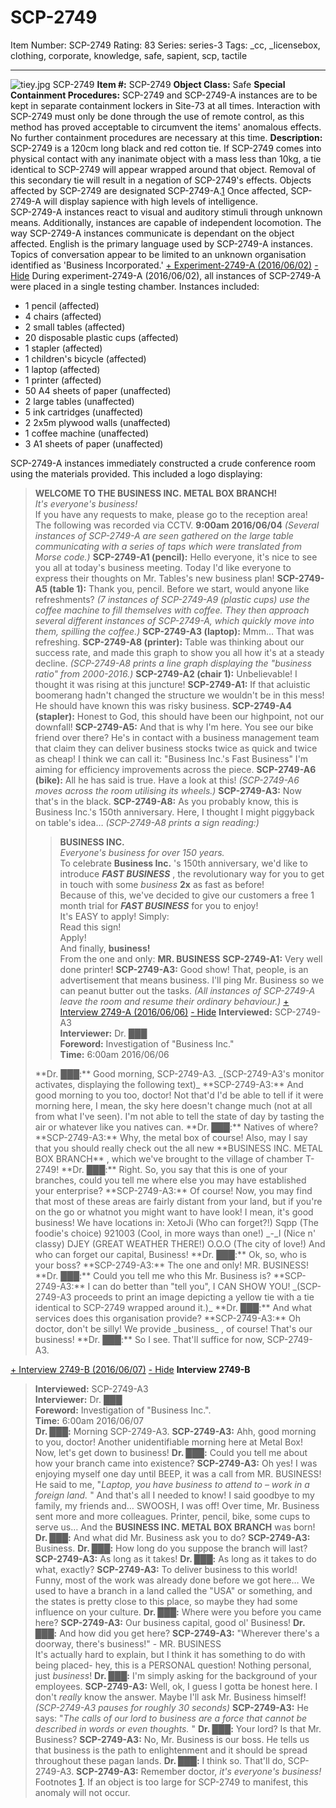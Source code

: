 # SCP-2749
Item Number: SCP-2749
Rating: 83
Series: series-3
Tags: _cc, _licensebox, clothing, corporate, knowledge, safe, sapient, scp, tactile

---

![tiey.jpg](https://scp-wiki.wdfiles.com/local--files/scp-2749/tiey.jpg)
SCP-2749
**Item #:** SCP-2749
**Object Class:** Safe
**Special Containment Procedures:** SCP-2749 and SCP-2749-A instances are to be kept in separate containment lockers in Site-73 at all times. Interaction with SCP-2749 must only be done through the use of remote control, as this method has proved acceptable to circumvent the items' anomalous effects. No further containment procedures are necessary at this time.
**Description:** SCP-2749 is a 120cm long black and red cotton tie. If SCP-2749 comes into physical contact with any inanimate object with a mass less than 10kg, a tie identical to SCP-2749 will appear wrapped around that object. Removal of this secondary tie will result in a negation of SCP-2749's effects. Objects affected by SCP-2749 are designated SCP-2749-A.[1](javascript:;)
Once affected, SCP-2749-A will display sapience with high levels of intelligence.  
SCP-2749-A instances react to visual and auditory stimuli through unknown means. Additionally, instances are capable of independent locomotion.
The way SCP-2749-A instances communicate is dependant on the object affected. English is the primary language used by SCP-2749-A instances. Topics of conversation appear to be limited to an unknown organisation identified as 'Business Incorporated.'
[\+ Experiment-2749-A (2016/06/02)](javascript:;)
[\- Hide](javascript:;)
During experiment-2749-A (2016/06/02), all instances of SCP-2749-A were placed in a single testing chamber. Instances included:
  * 1 pencil (affected)
  * 4 chairs (affected)
  * 2 small tables (affected)
  * 20 disposable plastic cups (affected)
  * 1 stapler (affected)
  * 1 children's bicycle (affected)
  * 1 laptop (affected)
  * 1 printer (affected)
  * 50 A4 sheets of paper (unaffected)
  * 2 large tables (unaffected)
  * 5 ink cartridges (unaffected)
  * 2 2x5m plywood walls (unaffected)
  * 1 coffee machine (unaffected)
  * 3 A1 sheets of paper (unaffected)

SCP-2749-A instances immediately constructed a crude conference room using the materials provided. This included a logo displaying:
> **WELCOME TO THE BUSINESS INC. METAL BOX BRANCH!**  
>  _It's everyone's business!_  
>  If you have any requests to make, please go to the reception area!
The following was recorded via CCTV.
> **9:00am 2016/06/04**
> _(Several instances of SCP-2749-A are seen gathered on the large table communicating with a series of taps which were translated from Morse code.)_
> **SCP-2749-A1 (pencil):** Hello everyone, it's nice to see you all at today's business meeting. Today I'd like everyone to express their thoughts on Mr. Tables's new business plan!
> **SCP-2749-A5 (table 1):** Thank you, pencil. Before we start, would anyone like refreshments?
> _(7 instances of SCP-2749-A9 (plastic cups) use the coffee machine to fill themselves with coffee. They then approach several different instances of SCP-2749-A, which quickly move into them, spilling the coffee.)_
> **SCP-2749-A3 (laptop):** Mmm… That was refreshing.
> **SCP-2749-A8 (printer):** Table was thinking about our success rate, and made this graph to show you all how it's at a steady decline.
> _(SCP-2749-A8 prints a line graph displaying the "business ratio" from 2000-2016.)_
> **SCP-2749-A2 (chair 1):** Unbelievable! I thought it was rising at this juncture!
> **SCP-2749-A1:** If that acluistic boomerang hadn't changed the structure we wouldn't be in this mess! He should have known this was risky business.
> **SCP-2749-A4 (stapler):** Honest to God, this should have been our highpoint, not our downfall!
> **SCP-2749-A5:** And that is why I'm here. You see our bike friend over there? He's in contact with a business management team that claim they can deliver business stocks twice as quick and twice as cheap! I think we can call it: "Business Inc.'s Fast Business" I'm aiming for efficiency improvements across the piece.
> **SCP-2749-A6 (bike):** All he has said is true. Have a look at this!
> _(SCP-2749-A6 moves across the room utilising its wheels.)_
> **SCP-2749-A3:** Now that's in the black.
> **SCP-2749-A8:** As you probably know, this is Business Inc.'s 150th anniversary. Here, I thought I might piggyback on table's idea…
> _(SCP-2749-A8 prints a sign reading:)_
>> **BUSINESS INC.**  
>  _Everyone's business for over 150 years._  
>  To celebrate **Business Inc.** 's 150th anniversary, we'd like to introduce _**FAST BUSINESS**_ , the revolutionary way for you to get in touch with some _business_ **2x** as fast as before!  
>  Because of this, we've decided to give our customers a free 1 month trial for _**FAST BUSINESS**_ for you to enjoy!  
>  It's EASY to apply! Simply:  
>  Read this sign!  
>  Apply!  
>  And finally, **business!**  
>  From the one and only: **MR. BUSINESS**
> **SCP-2749-A1:** Very well done printer!
> **SCP-2749-A3:** Good show! That, people, is an advertisement that means business. I'll ping Mr. Business so we can peanut butter out the tasks.
> _(All instances of SCP-2749-A leave the room and resume their ordinary behaviour.)_
[\+ Interview 2749-A (2016/06/06)](javascript:;)
[\- Hide](javascript:;)
> **Interviewed:** SCP-2749-A3  
>  **Interviewer:** Dr. ███  
>  **Foreword:** Investigation of "Business Inc."  
>  **Time:** 6:00am 2016/06/06
> <Begin Log>
> **Dr. ███:** Good morning, SCP-2749-A3.
> _(SCP-2749-A3's monitor activates, displaying the following text)_
> **SCP-2749-A3:** And good morning to you too, doctor! Not that'd I'd be able to tell if it were morning here, I mean, the sky here doesn't change much (not at all from what I've seen). I'm not able to tell the state of day by tasting the air or whatever like you natives can.
> **Dr. ███:** Natives of where?
> **SCP-2749-A3:** Why, the metal box of course! Also, may I say that you should really check out the all new **BUSINESS INC. METAL BOX BRANCH** , which we've brought to the village of chamber T-2749!
> **Dr. ███:** Right. So, you say that this is one of your branches, could you tell me where else you may have established your enterprise?
> **SCP-2749-A3:** Of course! Now, you may find that most of these areas are fairly distant from your land, but if you're on the go or whatnot you might want to have look! I mean, it's good business! We have locations in:  
>  XetoJi (Who can forget?!)  
>  Sqpp (The foodie's choice)  
>  921003 (Cool, in more ways than one!)  
>  _-_I (Nice n' classy)  
>  DJEY (GREAT WEATHER THERE!)  
>  O.O.O (The city of love!)  
>  And who can forget our capital, Business!
> **Dr. ███:** Ok, so, who is your boss?
> **SCP-2749-A3:** The one and only! MR. BUSINESS!
> **Dr. ███:** Could you tell me who this Mr. Business is?
> **SCP-2749-A3:** I can do better than "tell you", I CAN SHOW YOU!
> _(SCP-2749-A3 proceeds to print an image depicting a yellow tie with a tie identical to SCP-2749 wrapped around it.)_
> **Dr. ███:** And what services does this organisation provide?
> **SCP-2749-A3:** Oh doctor, don't be silly! We provide _business_ , of course! That's our business!
> **Dr. ███:** So I see. That'll suffice for now, SCP-2749-A3.
> <End Log>
[\+ Interview 2749-B (2016/06/07)](javascript:;)
[\- Hide](javascript:;)
**Interview 2749-B**
> **Interviewed:** SCP-2749-A3  
>  **Interviewer:** Dr. ███  
>  **Foreword:** Investigation of "Business Inc.".  
>  **Time:** 6:00am 2016/06/07  
>  <Begin Log>
> **Dr. ███:** Morning SCP-2749-A3.
> **SCP-2749-A3:** Ahh, good morning to you, doctor! Another unidentifiable morning here at Metal Box! Now, let's get down to business!
> **Dr. ███:** Could you tell me about how your branch came into existence?
> **SCP-2749-A3:** Oh yes! I was enjoying myself one day until BEEP, it was a call from MR. BUSINESS! He said to me, "_Laptop, you have business to attend to – work in a foreign land._ " And that's all I needed to know! I said goodbye to my family, my friends and… SWOOSH, I was off! Over time, Mr. Business sent more and more colleagues. Printer, pencil, bike, some cups to serve us… And the **BUSINESS INC. METAL BOX BRANCH** was born!
> **Dr. ███:** And what did Mr. Business ask you to do?
> **SCP-2749-A3:** Business.
> **Dr. ███:** How long do you suppose the branch will last?
> **SCP-2749-A3:** As long as it takes!
> **Dr. ███:** As long as it takes to do what, exactly?
> **SCP-2749-A3:** To deliver business to this world! Funny, most of the work was already done before we got here… We used to have a branch in a land called the "USA" or something, and the states is pretty close to this place, so maybe they had some influence on your culture.
> **Dr. ███:** Where were you before you came here?
> **SCP-2749-A3:** Our business capital, good ol' Business!
> **Dr. ███:** And how did you get here?
> **SCP-2749-A3:** "Wherever there's a doorway, there's business!" - MR. BUSINESS  
>  It's actually hard to explain, but I think it has something to do with being placed- hey, this is a PERSONAL question! Nothing personal, just _business_!
> **Dr. ███:** I'm simply asking for the background of your employees.
> **SCP-2749-A3:** Well, ok, I guess I gotta be honest here. I don't _really_ know the answer. Maybe I'll ask Mr. Business himself!
> _(SCP-2749-A3 pauses for roughly 30 seconds)_
> **SCP-2749-A3:** He says: "_The calls of our lord to business are a force that cannot be described in words or even thoughts._ "
> **Dr. ███:** Your lord? Is that Mr. Business?
> **SCP-2749-A3:** No, Mr. Business is our boss. He tells us that business is the path to enlightenment and it should be spread throughout these pagan lands.
> **Dr. ███:** I think so. That'll do, SCP-2749-A3.
> **SCP-2749-A3:** Remember doctor, _it's everyone's business!_
> <End Log>
Footnotes
[1](javascript:;). If an object is too large for SCP-2749 to manifest, this anomaly will not occur.